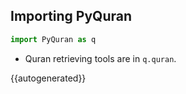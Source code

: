 ## Importing PyQuran
```python
import PyQuran as q
```

- Quran retrieving tools are in `q.quran`. 

{{autogenerated}}
